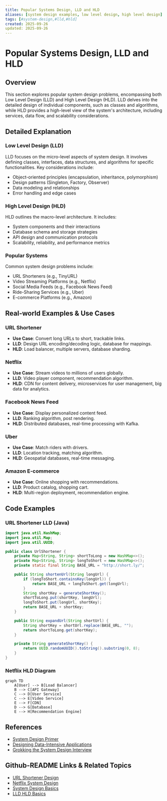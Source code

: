 ```yaml
---
title: Popular Systems Design, LLD and HLD
aliases: [system design examples, low level design, high level design]
tags: [#system-design,#lld,#hld]
created: 2025-09-26
updated: 2025-09-26
---
```


# Popular Systems Design, LLD and HLD

## Overview

This section explores popular system design problems, encompassing both Low Level Design (LLD) and High Level Design (HLD). LLD delves into the detailed design of individual components, such as classes and algorithms, while HLD provides a high-level view of the system's architecture, including services, data flow, and scalability considerations.

## Detailed Explanation

### Low Level Design (LLD)
LLD focuses on the micro-level aspects of system design. It involves defining classes, interfaces, data structures, and algorithms for specific functionalities. Key considerations include:
- Object-oriented principles (encapsulation, inheritance, polymorphism)
- Design patterns (Singleton, Factory, Observer)
- Data modeling and relationships
- Error handling and edge cases

### High Level Design (HLD)
HLD outlines the macro-level architecture. It includes:
- System components and their interactions
- Database schema and storage strategies
- API design and communication protocols
- Scalability, reliability, and performance metrics

### Popular Systems
Common system design problems include:
- URL Shorteners (e.g., TinyURL)
- Video Streaming Platforms (e.g., Netflix)
- Social Media Feeds (e.g., Facebook News Feed)
- Ride-Sharing Services (e.g., Uber)
- E-commerce Platforms (e.g., Amazon)

## Real-world Examples & Use Cases

### URL Shortener
- **Use Case**: Convert long URLs to short, trackable links.
- **LLD**: Design URL encoding/decoding logic, database for mappings.
- **HLD**: Load balancer, multiple servers, database sharding.

### Netflix
- **Use Case**: Stream videos to millions of users globally.
- **LLD**: Video player component, recommendation algorithm.
- **HLD**: CDN for content delivery, microservices for user management, big data for analytics.

### Facebook News Feed
- **Use Case**: Display personalized content feed.
- **LLD**: Ranking algorithm, post rendering.
- **HLD**: Distributed databases, real-time processing with Kafka.

### Uber
- **Use Case**: Match riders with drivers.
- **LLD**: Location tracking, matching algorithm.
- **HLD**: Geospatial databases, real-time messaging.

### Amazon E-commerce
- **Use Case**: Online shopping with recommendations.
- **LLD**: Product catalog, shopping cart.
- **HLD**: Multi-region deployment, recommendation engine.

## Code Examples

### URL Shortener LLD (Java)
```java
import java.util.HashMap;
import java.util.Map;
import java.util.UUID;

public class UrlShortener {
    private Map<String, String> shortToLong = new HashMap<>();
    private Map<String, String> longToShort = new HashMap<>();
    private static final String BASE_URL = "http://short.ly/";

    public String shortenUrl(String longUrl) {
        if (longToShort.containsKey(longUrl)) {
            return BASE_URL + longToShort.get(longUrl);
        }
        String shortKey = generateShortKey();
        shortToLong.put(shortKey, longUrl);
        longToShort.put(longUrl, shortKey);
        return BASE_URL + shortKey;
    }

    public String expandUrl(String shortUrl) {
        String shortKey = shortUrl.replace(BASE_URL, "");
        return shortToLong.get(shortKey);
    }

    private String generateShortKey() {
        return UUID.randomUUID().toString().substring(0, 8);
    }
}
```

### Netflix HLD Diagram
```mermaid
graph TD
    A[User] --> B[Load Balancer]
    B --> C[API Gateway]
    C --> D[User Service]
    C --> E[Video Service]
    E --> F[CDN]
    D --> G[Database]
    E --> H[Recommendation Engine]
```

## References
- [System Design Primer](https://github.com/donnemartin/system-design-primer)
- [Designing Data-Intensive Applications](https://www.amazon.com/Designing-Data-Intensive-Applications-Reliable-Maintainable/dp/1449373321)
- [Grokking the System Design Interview](https://www.educative.io/courses/grokking-the-system-design-interview)

## Github-README Links & Related Topics
- [URL Shortener Design](../url-shortener-design/README.md)
- [Netflix System Design](../netflix-system-design/README.md)
- [System Design Basics](../system-design-basics/README.md)
- [LLD HLD Basics](../lld-hld-basics/README.md)